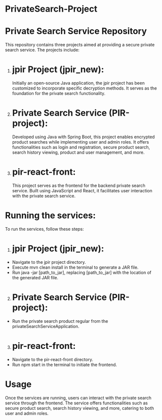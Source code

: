 # PrivateSearch-Project
# Private Search Service Repository 
This repository contains three projects aimed at providing a secure private search service. The projects include:
  1. # jpir Project (jpir_new):
     Initially an open-source Java application, the jpir project has been               customized to incorporate specific decryption methods. It serves as the            foundation for the private search functionality.
  2. # Private Search Service (PIR-project):
     Developed using Java with Spring Boot, this project enables encrypted product     searches while implementing user and admin roles. It offers functionalities        such as login and registration, secure product search, search history viewing,     product and user management, and more.
  3. # pir-react-front:
     This project serves as the frontend for the backend private search service.       Built using JavaScript and React, it facilitates user interaction with the        private search service.

# Running the services:
To run the services, follow these steps: 
1. # jpir Project (jpir_new):
  - Navigate to the jpir project directory. 
  - Execute mvn clean install in the terminal to generate a JAR file. 
  - Run java -jar [path_to_jar], replacing [path_to_jar] with the location of       the generated JAR file.
    
2. # Private Search Service (PIR-project):
  - Run the private search product regular from the privateSearchServiceApplication.

3. # pir-react-front:
  - Navigate to the pir-react-front directory. 
  - Run npm start in the terminal to initiate the frontend.

# Usage 
Once the services are running, users can interact with the private search service through the frontend. The service offers functionalities such as secure product search, search history viewing, and more, catering to both user and admin roles.
